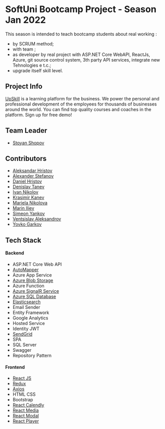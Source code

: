 # SoftUni Bootcamp Project - Season Jan 2022
This season is intended to teach bootcamp students about real working :
-  by SCRUM method;
-  with team ;
-  as developer by real project with ASP.NET Core WebAPI, ReactJs, Azure, git source control system, 3th party API services, integrate new Tehnologies e t.c.;
-  upgrade itself skill level.

## Project Info
[UpSkill](https://upskills.azurewebsites.net/) is a learning platform for the business. We power the personal and professional development of the employees for thousands of businesses around the world. You can find top quality courses and coaches in the platform. Sign up for free demo!

## Team Leader
* [Stoyan Shopov](https://github.com/StoyanShopov)

## Contributors
* [Aleksandar Hristov](https://github.com/AleksandarHristovGithub)
* [Alexander Stefanov](https://github.com/jtreesbg)
* [Daniel Hristov](https://github.com/DaniHristov)
* [Denislav Tanev](https://github.com/DenislavTanev)
* [Ivan Nikolov](https://github.com/nikolov-ivan)
* [Krasimir Kanev](https://github.com/knaevKMK)
* [Mariela Nikolova](https://github.com/MarielaBN)
* [Marin Iliev](https://github.com/mv-iliev01)
* [Simeon Yankov](https://github.com/Simeon-Yankov)
* [Ventsislav Aleksandrov](https://github.com/VentsislavAleksandrov)
* [Yovko Garkov](https://github.com/yovko93)

## Tech Stack
#### Backend
- ASP.NET Core Web API
- [AutoMapper](https://github.com/StoyanShopov/curly-waffle/tree/dev/Services/SBC.Services.Mapping)
- Azure App Service
- [Azure Blob Storage](https://azure.microsoft.com/en-us/services/storage/blobs/)
- Azure Function
- [Azure SignalR Service](https://docs.microsoft.com/en-us/azure/azure-signalr/)
- [Azure SQL Database](https://azure.microsoft.com/en-us/products/azure-sql/database/)
- [Elasticsearch](https://www.elastic.co/)
- Email Sender
- Entity Framework
- Google Analytics
- Hosted Service
- Identity JWT
- [SendGrid](https://sendgrid.com/)
- SPA
- SQL Server
- Swagger
- Repository Pattern

#### Frontend
- [React JS](https://reactjs.org/)
- [Redux](https://react-redux.js.org/)
- [Axios](https://www.npmjs.com/package/axios)
- HTML CSS
- Bootstrap
- [React Calendly](https://www.npmjs.com/package/react-calendly)
- [React Media](https://www.npmjs.com/package/reactjs-media)
- [React Modal](https://www.npmjs.com/package/react-modal)
- [React Player](https://www.npmjs.com/package/react-player)
